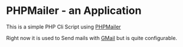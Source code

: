 

# PHPMailer - an Application
 This is a simple PHP Cli Script using [PHPMailer](https://github.com/PHPMailer/PHPMailer/)
 
 Right now it is used to Send mails with [GMail](https://mail.google.com) but is quite configurable. 